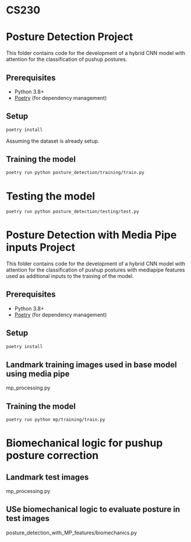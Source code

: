 # CS230


# Posture Detection Project

This folder contains code for the development of a hybrid CNN model with attention for the classification of pushup postures. 

## Prerequisites

- Python 3.8+
- [Poetry](https://python-poetry.org/docs/#installation) (for dependency management)

## Setup

```bash
poetry install
```

Assuming the dataset is already setup.

## Training the model
```bash
poetry run python posture_detection/training/train.py
```

# Testing the model
```bash
poetry run python posture_detection/testing/test.py
```


# Posture Detection with Media Pipe inputs Project

This folder contains code for the development of a hybrid CNN model with attention for the classification of pushup postures with mediapipe features used as additional inputs to the training of the model.  

## Prerequisites

- Python 3.8+
- [Poetry](https://python-poetry.org/docs/#installation) (for dependency management)

## Setup

```bash
poetry install
```

## Landmark training images used in base model using media pipe
mp_processing.py

## Training the model
```bash
poetry run python mp/training/train.py
```

# Biomechanical logic for pushup posture correction

## Landmark test images
mp_processing.py

## USe biomechanical logic to evaluate posture in test images
posture_detection_with_MP_features/biomechanics.py

